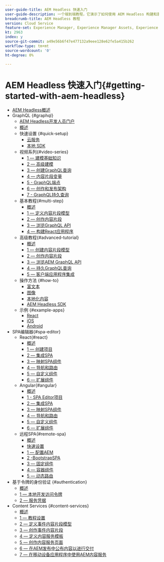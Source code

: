 ```yaml
---
user-guide-title: AEM Headless 快速入门
user-guide-description: 一个端到端教程，它演示了如何使用 AEM Headless 构建和展示内容。
breadcrumb-title: AEM Headless 教程
version: Cloud Service
feature-set: Experience Manager, Experience Manager Assets, Experience Manager Sites
kt: 2963
index: y
source-git-commit: a49e56b6f47e477132a9eee128e62fe5a415b262
workflow-type: tm+mt
source-wordcount: '0'
ht-degree: 0%

---
```



# AEM Headless 快速入门{#getting-started-with-aem-headless}

+ [AEM Headless概述](./overview.md)
+ GraphQL {#graphql}
   + [AEM Headless开发人员门户](https://experienceleague.adobe.com/landing/experience-manager/headless/developer.html)
   + [概述](./graphql/overview.md)
   + 快速设置 {#quick-setup}
      + [云服务](./graphql/quick-setup/cloud-service.md)
      + [本地 SDK](./graphql/quick-setup/local-sdk.md)
   + 视频系列{#video-series}
      + [1 — 建模基础知识](./graphql/video-series/modeling-basics.md)
      + [2 — 高级建模](./graphql/video-series/advanced-modeling.md)
      + [3 — 创建GraphQL查询](./graphql/video-series/creating-graphql-queries.md)
      + [4 — 内容片段变量](./graphql/video-series/content-fragment-variations.md)
      + [5 - GraphQL端点](./graphql/video-series/graphql-endpoints.md)
      + [6 — 创作和发布架构](./graphql/video-series/author-publish-architecture.md)
      + [7 - GraphQL持久查询](./graphql/video-series/graphql-persisted-queries.md)
   + 基本教程{#multi-step}
      + [概述](./graphql/multi-step/overview.md)
      + [1 — 定义内容片段模型](./graphql/multi-step/content-fragment-models.md)
      + [2 — 创作内容片段](./graphql/multi-step/author-content-fragments.md)
      + [3 — 浏览GraphQL API](./graphql/multi-step/explore-graphql-api.md)
      + [4 — 构建React应用程序](./graphql/multi-step/graphql-and-react-app.md)
   + 高级教程{#advanced-tutorial}
      + [概述](/help/headless-tutorial/graphql/advanced-graphql/overview.md)
      + [1 — 创建内容片段模型](/help/headless-tutorial/graphql/advanced-graphql/create-content-fragment-models.md)
      + [2 — 创作内容片段](/help/headless-tutorial/graphql/advanced-graphql/author-content-fragments.md)
      + [3 — 浏览AEM GraphQL API](/help/headless-tutorial/graphql/advanced-graphql/explore-graphql-api.md)
      + [4 — 持久GraphQL查询](/help/headless-tutorial/graphql/advanced-graphql/graphql-persisted-queries.md)
      + [5 — 客户端应用程序集成](/help/headless-tutorial/graphql/advanced-graphql/client-application-integration.md)
   + 操作方法 {#how-to}
      + [富文本](./graphql/how-to/rich-text.md)
      + [图像](./graphql/how-to/images.md)
      + [本地化内容](./graphql/how-to/localized-content.md)
      + [AEM Headless SDK](./graphql/how-to/aem-headless-sdk.md)
   + 示例 {#example-apps}
      + [React](./graphql/example-apps/react-app.md)
      + [iOS](./graphql/example-apps/ios-swiftui-app.md)
      + [Android](./graphql/example-apps/android-app.md)
+ SPA编辑器{#spa-editor}
   + React{#react}
      + [概述](./spa-editor/react/overview.md)
      + [1 — 创建项目](./spa-editor/react/create-project.md)
      + [2 — 集成SPA](./spa-editor/react/integrate-spa.md)
      + [3 — 映射SPA组件](./spa-editor/react/map-components.md)
      + [4 — 导航和路由](./spa-editor/react/navigation-routing.md)
      + [5 — 自定义组件](./spa-editor/react/custom-component.md)
      + [6 — 扩展组件](./spa-editor/react/extend-component.md)
   + Angular{#angular}
      + [概述](./spa-editor/angular/overview.md)
      + [1 - SPA Editor项目](./spa-editor/angular/create-project.md)
      + [2 — 集成SPA](./spa-editor/angular/integrate-spa.md)
      + [3 — 映射SPA组件](./spa-editor/angular/map-components.md)
      + [4 — 导航和路由](./spa-editor/angular/navigation-routing.md)
      + [5 — 自定义组件](./spa-editor/angular/custom-component.md)
      + [6 — 扩展组件](./spa-editor/angular/extend-component.md)
   + 远程SPA{#remote-spa}
      + [概述](./spa-editor/remote-spa/overview.md)
      + [快速设置](./spa-editor/remote-spa/quick-setup.md)
      + [1 — 配置AEM](./spa-editor/remote-spa/aem-configure.md)
      + [2 -BootstrapSPA](./spa-editor/remote-spa/spa-bootstrap.md)
      + [3 — 固定组件](./spa-editor/remote-spa/spa-fixed-component.md)
      + [4 — 容器组件](./spa-editor/remote-spa/spa-container-component.md)
      + [5 — 动态路由](./spa-editor/remote-spa/spa-dynamic-routes.md)
+ 基于令牌的身份验证 {#authentication}
   + [概述](./authentication/overview.md)
   + [1 — 本地开发访问令牌](./authentication/local-development-access-token.md)
   + [2 — 服务凭据](./authentication/service-credentials.md)
+ Content Services {#content-services}
   + [概述](./content-services/overview.md)
   + [1 — 教程设置](./content-services/chapter-1.md)
   + [2 — 定义事件内容片段模型](./content-services/chapter-2.md)
   + [3 — 创作事件内容片段](./content-services/chapter-3.md)
   + [4 — 定义内容服务模板](./content-services/chapter-4.md)
   + [5 — 创作内容服务页面](./content-services/chapter-5.md)
   + [6 — 在AEM发布中公布内容以进行交付](./content-services/chapter-6.md)
   + [7 — 在移动设备应用程序中使用AEM内容服务](./content-services/chapter-7.md)
